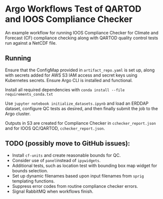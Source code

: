 # Argo Workflows Test of QARTOD and IOOS Compliance Checker

An example workflow for running IOOS Compliance Checker for Climate and Forecast (CF) compliance checking along with QARTOD quality control tests run against a NetCDF file.

## Running

Ensure that the ConfigMap provided in `artifact_repo.yaml` is set up, along with secrets added for AWS S3 IAM access and secret keys using Kubernetes secrets.  Ensure Argo CLI is installed and functional.

Install all required dependencies with `conda install --file requirements_conda.txt`

Use `jupyter notebook initialize_datasets.ipynb` and load an ERDDAP dataset, configure QC tests as desired, and then finally submit the job to the Argo cluster.

Outputs in S3 are created for Compliance Checker in `cchecker_report.json` and for IOOS QC/QARTOD, `cchecker_report.json`.

## TODO (possibly move to GitHub issues):

- Install `cf-units` and create reasonable bounds for QC.
- Consider use of `panel`instead of `ipywidgets`.
- Additional tests, such as location test with bounding box map widget for bounds selection.
- Set up dynamic filenames based upon input filenames from `sprig` templating functions.
- Suppress error codes from routine compliance checker errors.
- Signal RabbitMQ when workflows finish.
